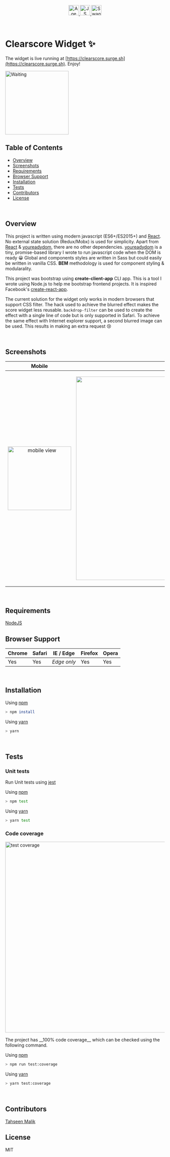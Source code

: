 <!-- REPO BADGES -->
<p align="center">
  <a href="http://forthebadge.com/badges/ages-12.svg">
    <img
      height="32"
      src="http://forthebadge.com/badges/ages-12.svg"
      alt="Age badge" >
  </a>

  <a href="http://forthebadge.com/badges/ages-12.svg">
    <img
      height="32"
      src="http://forthebadge.com/badges/uses-js.svg"
      alt="JS badge">
  </a>
  
  <a href="http://forthebadge.com/badges/ages-12.svg">
    <img
      height="32"
      src="http://forthebadge.com/badges/built-with-swag.svg"
      alt="Swag badge">
  </a>
</p><!-- ./REPO BADGES -->

<p>&nbsp;</p><!-- Spacing -->



# Clearscore Widget ✨
The widget is live running at [https://clearscore.surge.sh](https://clearscore.surge.sh). Enjoy!

<img width="200" src="https://media.giphy.com/media/aqFRBqGjnznd6/giphy.gif" alt="Waiting">


## Table of Contents
* [Overview](#overview)
* [Screenshots](#screenshots)
* [Requirements](#requirements)
* [Browser Support](#browser-support)
* [Installation](#installation)
* [Tests](#tests)
* [Contributors](#contributors)
* [License](#license)

<p>&nbsp;</p><!-- Spacing -->


## Overview
This project is written using modern javascript (ES6+/ES2015+) and [React](https://reactjs.org/). No external state solution (Redux/Mobx) is used for simplicity. Apart from [React](https://reactjs.org/) & [youreadydom](https://github.com/Tahseenm/youreadydom), there are no other dependencies. [youreadydom](https://github.com/Tahseenm/youreadydom) is a tiny, promise-based library I wrote to run javascript code when the DOM is ready 😀
Global and components styles are written in Sass but could easily be written in vanilla CSS. __BEM__ methodology is used for component styling & modularality.

This project was bootstrap using __create-client-app__ CLI app. This is a tool I wrote using Node.js to help me bootstrap frontend projects. It is inspired Facebook's [create-react-app](https://github.com/facebook/create-react-app).

The current solution for the widget only works in modern browsers that support CSS filter. The hack used to achieve the blurred effect makes the score widget less reusable. `backdrop-filter` can be used to create the effect with a single line of code but is only supported in Safari. To achieve the same effect with Internet explorer support, a second blurred image can be used. This results in making an extra request 😢

<p>&nbsp;</p><!-- Spacing -->


## Screenshots
| Mobile                 | Laptop |
| ------                 | ------ |
| <p align="center"><img width="200" src="https://s9.postimg.org/bb231jibj/solution--mobile.png" alt="mobile view"></p> | <p align="center"><img width="640" src="https://s9.postimg.org/3v2tfyke7/solution--laptop.png" alt="laptop view"></p>    |

<p>&nbsp;</p><!-- Spacing -->


## Requirements
[NodeJS](https://nodejs.org/en/)


## Browser Support
| Chrome | Safari | IE / Edge   | Firefox | Opera |
| ------ | ------ | ----------- | ------- | ----- |
| Yes    | Yes    | _Edge only_ | Yes     | Yes   |

<p>&nbsp;</p><!-- Spacing -->


## Installation
Using [npm](https://www.npmjs.com/)
```bash
> npm install
```

Using [yarn](https://yarnpkg.com/en/)
```bash
> yarn
```

<p>&nbsp;</p><!-- Spacing -->


## Tests
### Unit tests
Run Unit tests using [jest](https://facebook.github.io/jest/)

Using [npm](https://www.npmjs.com/)
```bash
> npm test
```

Using [yarn](https://yarnpkg.com/en/)
```bash
> yarn test
```


### Code coverage
<p>
  <img width="600" src="https://s9.postimg.org/incl49jqn/Screen_Shot_2018-02-06_at_18.38.27.png" alt="test coverage">
</p>
The project has __100% code coverage__ which can be checked using the following command.

Using [npm](https://www.npmjs.com/)
```bash
> npm run test:coverage
```

Using [yarn](https://yarnpkg.com/en/)
```bash
> yarn test:coverage
```

<p>&nbsp;</p><!-- Spacing -->



## Contributors
[Tahseen Malik](https://tahseenmalik.com)


## License
MIT